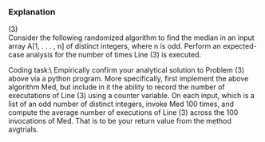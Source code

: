 ### Explanation
(3)\
Consider the following randomized algorithm to find the median in an input array
A[1, . . . , n] of distinct integers, where n is odd.
Perform an expected-case analysis for the number of times Line (3) is executed.

Coding task:\ 
Empirically confirm your analytical solution to Problem (3) above via
a python program. More specifically, first implement the above algorithm Med, but include
in it the ability to record the number of executations of Line (3) using a counter variable. On
each input, which is a list of an odd number of distinct integers, invoke Med 100 times, and
compute the average number of executions of Line (3) across the 100 invocations of Med.
That is to be your return value from the method avgtrials.
